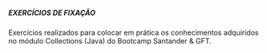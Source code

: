 ##### EXERCÍCIOS DE FIXAÇÃO

Exercícios realizados para colocar em prática os conhecimentos adquiridos no módulo Collections (Java) do Bootcamp Santander & GFT.
